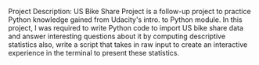 Project Description:
US Bike Share Project is a follow-up project to practice Python knowledge gained from Udacity's intro. to Python module.
In this project, I was required to write Python code to import US bike share data and answer interesting questions about it by computing descriptive statistics also, write a script that takes in raw input to create an interactive experience in the terminal to present these statistics.
